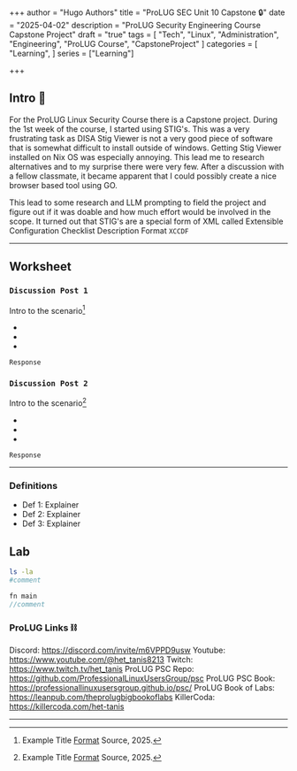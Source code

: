 +++
author = "Hugo Authors"
title = "ProLUG SEC Unit 10 Capstone 🔒"
date = "2025-04-02"
description = "ProLUG Security Engineering Course Capstone Project"
draft = "true"
tags = [
  "Tech", "Linux", "Administration", "Engineering", "ProLUG Course", "CapstoneProject"
]
categories = [
    "Learning",
]
series = ["Learning"]

+++

<!--more-->

## Intro 👋

For the ProLUG Linux Security Course there is a Capstone project. During the 1st week of the course, I started using STIG's. This was a very frustrating task as DISA Stig Viewer is not a very good piece of software that is somewhat difficult to install outside of windows. Getting Stig Viewer installed on Nix OS was especially annoying. This lead me to research alternatives and to my surprise there were very few. After a discussion with a fellow classmate, it became apparent that I could possibly create a nice browser based tool using GO. 

This lead to some research and LLM prompting to field the project and figure out if it was doable and how much effort would be involved in the scope. It turned out that STIG's are a special form of XML called Extensible Configuration Checklist Description Format `XCCDF`

---

## Worksheet

### `Discussion Post 1`

Intro to the scenario[^2]

-
-
-

`Response`

### `Discussion Post 2`

Intro to the scenario[^3]

-
-
-

`Response`

---

### Definitions

- Def 1: Explainer
- Def 2: Explainer
- Def 3: Explainer

## Lab

```bash
ls -la
#comment
```

```go
fn main
//comment
```

### ProLUG Links ⛓️

Discord: https://discord.com/invite/m6VPPD9usw
Youtube: https://www.youtube.com/@het_tanis8213
Twitch: https://www.twitch.tv/het_tanis
ProLUG PSC Repo: https://github.com/ProfessionalLinuxUsersGroup/psc
ProLUG PSC Book: https://professionallinuxusersgroup.github.io/psc/
ProLUG Book of Labs: https://leanpub.com/theprolugbigbookoflabs
KillerCoda: https://killercoda.com/het-tanis

---

[^1]: Example Title [Format](Link) Source, 2025.
[^2]: Example Title [Format](Link) Source, 2025.
[^3]: Example Title [Format](Link) Source, 2025.
[^4]: Example Title [Format](Link) Source, 2025.


